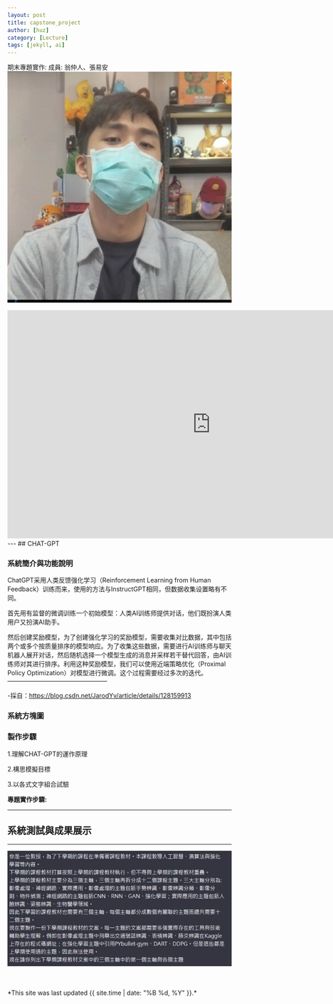 ```yaml
---
layout: post
title: capstone_project
author: [huz]
category: [Lecture]
tags: [jekyll, ai]
---
```


期末專題實作:
成員: 翁仲人、張易安 <br>
![](https://github.com/winterhuz/facenet-pytorch/blob/master/data/test_images/huz/1.jpg?raw=true)


<iframe width="911" height="512" src="https://www.youtube.com/embed/zBu6nEFLTJE" title="2014台灣競速自走車國際賽第一名 台灣 趙師葦 36.618秒" frameborder="0" allow="accelerometer; autoplay; clipboard-write; encrypted-media; gyroscope; picture-in-picture" allowfullscreen></iframe>
---
## CHAT-GPT

### 系統簡介與功能說明

ChatGPT采用人类反馈强化学习（Reinforcement Learning from Human Feedback）训练而来，使用的方法与InstructGPT相同，但数据收集设置略有不同。

首先用有监督的微调训练一个初始模型：人类AI训练师提供对话，他们既扮演人类用户又扮演AI助手。

然后创建奖励模型，为了创建强化学习的奖励模型，需要收集对比数据，其中包括两个或多个按质量排序的模型响应。为了收集这些数据，需要进行AI训练师与聊天机器人展开对话，然后随机选择一个模型生成的消息并采样若干替代回答，由AI训练师对其进行排序。利用这种奖励模型，我们可以使用近端策略优化（Proximal Policy Optimization）对模型进行微调。这个过程需要经过多次的迭代。
————————————————

-採自：https://blog.csdn.net/JarodYv/article/details/128159913

### 系統方塊圖


### 製作步驟 
1.理解CHAT-GPT的運作原理

2.構思模擬目標

3.以各式文字組合試驗

**專題實作步驟:** 



---
## 系統測試與成果展示
---

![](https://github.com/winterhuz/AI-course/blob/gh-pages/images/CHATGPT1.jpg)

<br>
<br>
*This site was last updated {{ site.time | date: "%B %d, %Y" }}.*


